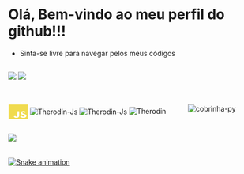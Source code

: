# Olá, Bem-vindo ao meu perfil do github!!!
- Sinta-se livre para navegar pelos meus códigos
##

<div>
  <img height="150em" src="https://github-readme-stats.vercel.app/api?username=Therodin&show_icons=true&theme=tokyonight&include_all_commits=true&count_private=true"/>
  <img height="150em" src="https://github-readme-stats.vercel.app/api/top-langs/?username=Therodin&langs_count=4&theme=tokyonight&layout=compact"/>
</div>

##

<div style:"display: inline_block"><br>
<img align="center" alt="Therodin-Js" height="30" width="40" src="https://raw.githubusercontent.com/devicons/devicon/master/icons/javascript/javascript-plain.svg">
<img align="center" alt="Therodin-Js" height="30" width="50" src=https://img.shields.io/badge/Python-3776AB?style=for-the-badge&logo=python&logoColor=white>
<img align="center" alt="Therodin-Js" height="30" width="50" src=https://img.shields.io/badge/C-00599C?style=for-the-badge&logo=c&logoColor=blue>
<img align="right" alt="cobrinha-py" height="140" width="140" src=https://user-images.githubusercontent.com/73198273/141886499-e2eb6acf-94d2-47b7-98bb-661ae6a5bd85.png>
<img src="https://komarev.com/ghpvc/?username=Therodin&color=blue" alt="Therodin" /> 
</div>

##

<div>
  <a href="https://www.linkedin.com/in/gabriel-messias-80a29b215/">
    <img src=https://img.shields.io/badge/LinkedIn-0077B5?style=for-the-badge&logo=linkedin&logoColor=white>
</div>
  
##
  
![Snake animation](https://github.com/Therodin/Therodin/blob/output/github-contribution-grid-snake.svg)
